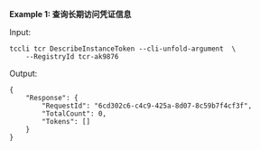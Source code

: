 **Example 1: 查询长期访问凭证信息**



Input: 

```
tccli tcr DescribeInstanceToken --cli-unfold-argument  \
    --RegistryId tcr-ak9876
```

Output: 
```
{
    "Response": {
        "RequestId": "6cd302c6-c4c9-425a-8d07-8c59b7f4cf3f",
        "TotalCount": 0,
        "Tokens": []
    }
}
```


